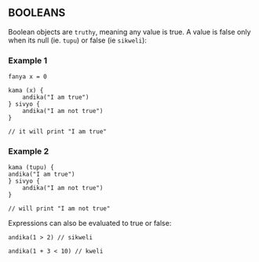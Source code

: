 ## BOOLEANS

Boolean objects are `truthy`, meaning any value is true. A value is false only when its null (ie. `tupu`) or false (ie `sikweli`):
### Example 1
```
fanya x = 0

kama (x) {
	andika("I am true")
} sivyo {
	andika("I am not true")
}

// it will print "I am true"
```

### Example 2
```
kama (tupu) {
andika("I am true")
} sivyo {
	andika("I am not true")
}

// will print "I am not true"
```

Expressions can also be evaluated to true or false:
```
andika(1 > 2) // sikweli

andika(1 + 3 < 10) // kweli